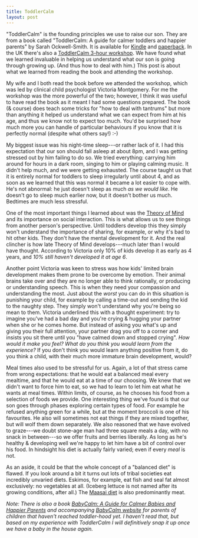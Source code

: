 ```yaml
---
title: ToddlerCalm
layout: post
---
```


"ToddlerCalm" is the founding principles we use to raise our son. They
are from a book called "ToddlerCalm: A guide for calmer toddlers and
happier parents" by Sarah Ockwell-Smith. It is available for
[Kindle][] and [paperback][].  In the UK there's also a
[ToddlerCalm 3-hour workshop][workshop]. We have found what we learned
invaluable in helping us understand what our son is going through
growing up. (And thus how to deal with him.)  This post is about what
we learned from reading the book and attending the workshop.

[Kindle]: http://www.amazon.co.uk/ToddlerCalm-calmer-toddlers-happier-parents-ebook/dp/B00CQ5R186/ref=sr_1_1?s=books&ie=UTF8&qid=1394282509&sr=1-1&keywords=toddlercalm
[paperback]: http://www.amazon.co.uk/ToddlerCalm-calmer-toddlers-happier-parents/dp/0349401055/ref=tmm_pap_title_0?ie=UTF8&qid=1394282509&sr=1-1
[workshop]: http://toddlercalm.co.uk/pages/parent_classes.html

My wife and I both read the book before we attended the workshop,
which was led by clinical child psychologist Victoria Montgomery.  For
me the workshop was the more powerful of the two; however, I think it
was useful to have read the book as it meant I had some questions
prepared. The book (& course) does teach some tricks for "how to deal
with tantrums" but more than anything it helped us understand what we
can expect from him at his age, and thus we know not to expect too
much. You'd be surprised how much more you can handle of particular
behaviours if you know that it is perfectly normal (despite what
others say!) :-)

My biggest issue was his night-time sleep---or rather lack of it. I
had this expectation that our son should fall asleep at about 8pm, and
I was getting stressed out by him failing to do so. We tried
everything: carrying him around for hours in a dark room, singing to
him or playing calming music. It didn't help much, and we were getting
exhausted. The course taught us that it is entirely normal for
toddlers to sleep irregularly until about 4, and as soon as we learned
that this was normal it became a lot easier to cope with. He's not
abnormal: he just doesn't sleep as much *as we would like*. He doesn't
go to sleep much earlier now, but it doesn't bother us much. Bedtimes
are much less stressful.

One of the most important things I learned about was the
[Theory of Mind](http://en.wikipedia.org/wiki/Theory_of_mind) and its
importance on social interaction. This is what allows us to see things
from another person's perspective. Until toddlers develop this they
simply won't understand the importance of sharing, for example, or why
it's bad to hit other kids. They don't have the mental development for
it. And the real clincher is how late Theory of Mind develops---much
later than I would have thought. According to Victoria only 10% of
kids develop it as early as 4 years, and *10% still haven't developed
it at age 6*.

Another point Victoria was keen to stress was how kids' limited brain
development makes them prone to be overcome by emotion. Their animal
brains take over and they are no longer able to think rationally, or
producing or understanding speech. This is when they need your
compassion and understanding the most. Just about the *worst* you can
do in this situation is punishing your child, for example by calling a
time-out and sending the kid to the naughty step. They simply won't
understand why you're being so mean to them. Victoria underlined this
with a thought experiment: try to imagine you've had a bad day and
you're crying & hugging your partner when she or he comes home. But
instead of asking you what's up and giving you their full attention,
your partner drag you off to a corner and insists you sit there until
you "have calmed down and stopped crying". *How would it make you
feel?  What do you think you would learn from the experience?* If you
don't think you would learn anything positive from it, do you think a
child, with their much more immature brain development, would?

Meal times also used to be stressful for us. Again, a lot of that
stress came from wrong expectations: that he would eat a balanced meal
every mealtime, and that he would eat at a time of our choosing.  We
knew that we didn't want to force him to eat, so we had to learn to
let him eat what he wants at meal times. Within limits, of course, as
he chooses his food from a selection of foods we provide. One
interesting thing we've found is that our son goes through phases
exploring certain types of food. For example he refused anything green
for a while, but at the moment broccoli is one of his favourites. He
also will sometimes not eat things if they are mixed together, but
will wolf them down separately. We also reasoned that we have evolved
to graze---we doubt stone-age man had three square meals a day, with
no snack in between---so we offer fruits and berries liberally. As
long as he's healthy & developing well we're happy to let him have a
bit of control over his food.  In hindsight his diet is actually
fairly varied; even if every *meal* is not.

As an aside, it could be that the whole concept of a "balanced diet"
is flawed. If you look around a bit it turns out lots of tribal
societies eat incredibly unvaried diets. Eskimos, for example, eat
fish and seal fat almost exclusively: no vegetables at all. (Iceberg
lettuce is not named after its growing conditions, after all.) The
[Maasai diet](http://en.wikipedia.org/wiki/Maasai_people#Diet) is also
predominantly meat.

*Note: There is also a book
[BabyCalm: A Guide for Calmer Babies and Happier Parents][babybook]
and accompanying [BabyCalm website](http://babycalm.co.uk) for parents
of children that haven't reached toddler-hood yet. I haven't read that,
but based on my experience with ToddlerCalm I will definitively snap
it up once we have a baby in the house again.*

[babybook]: http://www.amazon.co.uk/BabyCalm-Calmer-Babies-Happier-Parents-ebook/dp/B008IQY7PW/ref=sr_1_1?ie=UTF8&qid=1403733078&sr=8-1&keywords=babycalm

